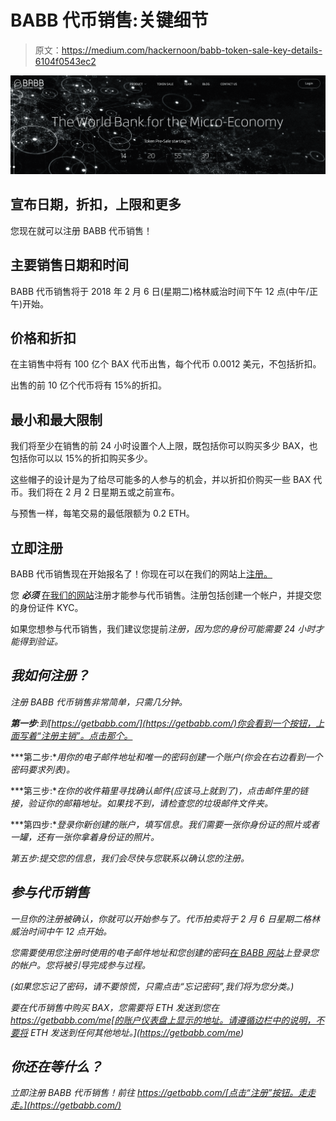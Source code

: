 # BABB 代币销售:关键细节

> 原文：<https://medium.com/hackernoon/babb-token-sale-key-details-6104f0543ec2>

![](img/a06e5deb16d78633baefd70e5ec2776e.png)

## 宣布日期，折扣，上限和更多

您现在就可以注册 BABB 代币销售！

## 主要销售日期和时间

BABB 代币销售将于 2018 年 2 月 6 日(星期二)格林威治时间下午 12 点(中午/正午)开始。

## 价格和折扣

在主销售中将有 100 亿个 BAX 代币出售，每个代币 0.0012 美元，不包括折扣。

出售的前 10 亿个代币将有 15%的折扣。

## 最小和最大限制

我们将至少在销售的前 24 小时设置个人上限，既包括你可以购买多少 BAX，也包括你可以以 15%的折扣购买多少。

这些帽子的设计是为了给尽可能多的人参与的机会，并以折扣价购买一些 BAX 代币。我们将在 2 月 2 日星期五或之前宣布。

与预售一样，每笔交易的最低限额为 0.2 ETH。

## 立即注册

BABB 代币销售现在开始报名了！你现在可以在我们的网站上[注册。](https://getbabb.com/me)

您 ***必须*** [在我们的网站](https://getbabb.com)注册才能参与代币销售。注册包括创建一个帐户，并提交您的身份证件 KYC。

如果您想参与代币销售，我们建议您提前*注册，因为您的身份可能需要 24 小时才能得到验证。*

## *我如何注册？*

*注册 BABB 代币销售非常简单，只需几分钟。*

***第一步**:到[https://getbabb.com/](https://getbabb.com/)你会看到一个按钮，上面写着“注册主销”。点击那个。*

***第二步:**用你的电子邮件地址和唯一的密码创建一个账户(你会在右边看到一个密码要求列表)。*

***第三步:**在你的收件箱里寻找确认邮件(应该马上就到了)，点击邮件里的链接，验证你的邮箱地址。如果找不到，请检查您的垃圾邮件文件夹。*

***第四步:**登录你新创建的账户，填写信息。我们需要一张你身份证的照片或者一罐，还有一张你拿着身份证的照片。*

*第五步:提交您的信息，我们会尽快与您联系以确认您的注册。*

## *参与代币销售*

*一旦你的注册被确认，你就可以开始参与了。代币拍卖将于 2 月 6 日星期二格林威治时间中午 12 点开始。*

*您需要使用您注册时使用的电子邮件地址和您创建的密码[在 BABB 网站](https://getbabb.com/me)上登录您的帐户。您将被引导完成参与过程。*

*(如果您忘记了密码，请不要惊慌，只需点击“忘记密码”,我们将为您分类。)*

*要在代币销售中购买 BAX，您需要将 ETH 发送到您在 https://getbabb.com/me[的账户仪表盘上显示的地址。请遵循边栏中的说明，不要将 ETH 发送到任何其他地址。](https://getbabb.com/me)*

## *你还在等什么？*

*立即注册 BABB 代币销售！前往 https://getbabb.com/[点击“注册”按钮。走走走。](https://getbabb.com/)*